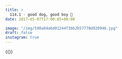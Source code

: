 ```yaml
---
title: >
  114.1 - good dog, good boy 🐶
date: 2017-05-07T17:00:05+00:00

image: "/img/590a04a6d01244f3bb2b57770d920946.jpg"
draft: false
instagram: true
---
```


{{<photo src="/img/590a04a6d01244f3bb2b57770d920946.jpg">}}
